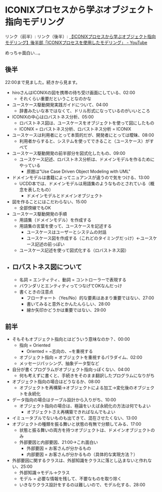 # ICONIXプロセスから学ぶオブジェクト指向モデリング

リンク（前半）:
リンク（後半）: [【ICONIXプロセスから学ぶオブジェクト指向モデリング】後半部「ICONIXプロセスを使用したモデリング」 - YouTube](https://www.youtube.com/watch?v=4a4Q_lQMRoo)

めっちゃ面白い...。

## 後半

22:00まで見ました。続きから見ます。

- hiroさんはICONIXの図を携帯の待ち受け画面にしている、02:00
	- それくらい重要だということなのかな
- ユースケース駆動開発実践ガイドについて、04:00
	- 辞書みたいな本ではなくて、ドリル形式になっているのがいいところ
- ICONIXの中心はロバストネス分析、05:00
	- ロバストネス図は、ユースケースをオブジェクトを使って図にしたもの
	- ICONIX = ロバストネス分析、ロバストネス分析 = ICONIX
- ユースケースは利用者にとって本質的だが、開発者にとっては曖昧、08:00
	- 利用者からすると、システムを使ってできること（ユースケース）がすべて
- ユースケース駆動開発の前半部分を図式化したもの、09:00
	- ユースケース記述、ロバストネス分析は、ドメインモデルを作るためにやっている
		- 原題は"Use Case Driven Object Modeling with UML"
- ドメインモデルは書籍によってニュアンスが違うので気をつける、13:00
	- UCDD本では、ドメインモデルは用語集のようなものとされている（概念を表したもの）
		- ドメインモデルとドメインオブジェクト
- 図を作ることにはこだわらない、15:00
	- 全部傍線でもOK
- ユースケース駆動開発の手順
	- 用語集（ドメインモデル）を作成する
	- 用語集の言葉を使って、ユースケースを記述する
		- ユースケースはユーザーとシステムの対話
		- ユースケース図を作成する（これどのタイミングだっけ）←ユースケース記述の前っぽい
	- ユースケース記述を使って図式化する（ロバストネス図）
- ロバストネス図について
	- 
	- 名詞 = エンティティ、動詞 = コントローラーで表現する
	- バウンダリとエンティティってつなげてOKなんだっけ
	- 書くときの注意点
		- フローチャート（Yes/No）的な要素はあまり重要ではない、27:00
		- 書いてみると意外とかんたんらしい、28:00
		- 線か矢印かどうかは重要ではない、29:00


## 前半

- そもそもオブジェクト指向とはどういう意味なのか？、00:00
	- 指向 = Oriented
		- Oriented = ~志向の、~を重視する
	- オブジェクト指向 = オブジェクトを重視するパラダイム、02:00
	- メッセージパッシング、抽象データ型など
- 自分が書くプログラムがオブジェクト指向っぽくない、04:00
	- 何も考えずに書くと、手続きをそのまま翻訳したプログラムになりがち
- オブジェクト指向の場合はどうなるか、08:00
	- オブジェクトを再構築→オブジェクトによる加工→変化後のオブジェクトを永続化
- データ指向の場合はテーブル設計から入りがち、10:00
	- オブジェクト指向の場合は、極論をいえば永続化の方法は何でもよい
		- オブジェクトさえ再構築できればなんでもよい
- イミュータブルでないものも出てきて、混在させたくない、13:00
- オブジェクトの種類を振る舞いと状態の有無で分類してみる、17:00
	- 状態と振る舞いの両方を持つオブジェクトは、ドメインオブジェクトのみ
	- 外部要因と内部要因、21:00→これ面白い
		- 外部要因 = お客さんが分かるもの
		- 内部要因 = お客さんが分かるもの（具体的な実現方法？）
- 外部要因に関するクラスは、外部知識をクラスに落とし込まないと作れない、25:00
	- 外部知識→モデル→クラス
	- モデル = 必要な情報を残して、不要なものを取り除く
	- いきなりクラス設計をするのは難しいので、モデル化する、28:00
